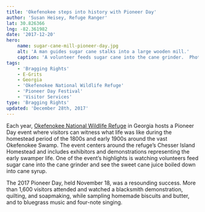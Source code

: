 ```yaml
---
title: 'Okefenokee steps into history with Pioneer Day'
author: 'Susan Heisey, Refuge Ranger'
lat: 30.826366
lng: -82.361982
date: '2017-12-20'
hero:
    name: sugar-cane-mill-pioneer-day.jpg
    alt: 'A man guides sugar cane stalks into a large wooden mill.'
    caption: 'A volunteer feeds sugar cane into the cane grinder.  Photo by Susan Heisey, USFWS.'
tags:
    - 'Bragging Rights'
    - E-Grits
    - Georgia
    - 'Okefenokee National Wildlife Refuge'
    - 'Pioneer Day Festival'
    - 'Visitor Services'
type: 'Bragging Rights'
updated: 'December 28th, 2017'
---
```


Each year, [Okefenokee National Wildlife Refuge](https://www.fws.gov/refuge/Okefenokee/) in Georgia hosts a Pioneer Day event where visitors can witness what life was like during the homestead period of the 1800s and early 1900s around the vast Okefenokee Swamp.  The event centers around the refuge’s Chesser Island Homestead and includes exhibitors and demonstrations representing the early swamper life.  One of the event’s highlights is watching volunteers feed sugar cane into the cane grinder and see the sweet cane juice boiled down into cane syrup.  

The 2017 Pioneer Day, held November 18, was a resounding success. More than 1,600 visitors attended and  watched a blacksmith demonstration, quilting, and soapmaking, while sampling homemade biscuits and butter, and to bluegrass music and four-note singing.  
